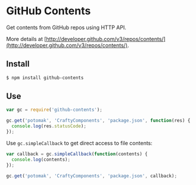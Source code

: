 # GitHub Contents

Get contents from GitHub repos using HTTP API.

More details at [http://developer.github.com/v3/repos/contents/](http://developer.github.com/v3/repos/contents/).

## Install

```sh
$ npm install github-contents
```

## Use

```javascript
var gc = require('github-contents');

gc.get('potomak', 'CraftyComponents', 'package.json', function(res) {
  console.log(res.statusCode);
});
```

Use `gc.simpleCallback` to get direct access to file contents:

```javascript
var callback = gc.simpleCallback(function(contents) {
  console.log(contents);
});

gc.get('potomak', 'CraftyComponents', 'package.json', callback);
```